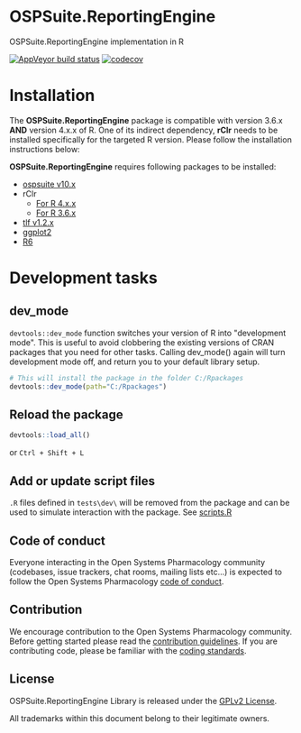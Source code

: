 # OSPSuite.ReportingEngine

OSPSuite.ReportingEngine implementation in R

<!-- badges: start -->

  [![AppVeyor build status](https://ci.appveyor.com/api/projects/status/github/Open-Systems-Pharmacology/OSPSuite.ReportingEngine?branch=develop&svg=true)](https://ci.appveyor.com/project/open-systems-pharmacology-ci/OSPSuite-ReportingEngine/branch/develop)
  [![codecov](https://codecov.io/gh/Open-Systems-Pharmacology/OSPSuite.ReportingEngine/branch/develop/graph/badge.svg)](https://codecov.io/gh/Open-Systems-Pharmacology/OSPSuite.ReportingEngine)

<!-- badges: end -->

# Installation

The **OSPSuite.ReportingEngine** package is compatible with version 3.6.x **AND** version 4.x.x of R. One of its indirect dependency, **rClr** needs to be installed specifically for the targeted R version. Please follow the installation instructions below:

**OSPSuite.ReportingEngine** requires following packages to be installed:
- [ospsuite v10.x](https://github.com/Open-Systems-Pharmacology/OSPSuite-R/releases)
- rClr
  - [For R 4.x.x](https://github.com/Open-Systems-Pharmacology/rClr/releases/download/v0.9.1/rClr_0.9.1.zip)
  - [For R 3.6.x](https://github.com/Open-Systems-Pharmacology/rClr/releases/download/v0.9.1-R3/rClr_0.9.1.zip)
- [tlf v1.2.x](https://github.com/Open-Systems-Pharmacology/TLF-Library/releases)
- [ggplot2](https://cran.r-project.org/web/packages/ggplot2)
- [R6](https://github.com/r-lib/R6)

# Development tasks

## dev_mode

  `devtools::dev_mode` function switches your version of R into "development mode". This is useful to avoid clobbering the existing versions of CRAN packages that you need for other tasks. Calling dev_mode() again will turn development mode off, and return you to your default library setup.

```R
# This will install the package in the folder C:/Rpackages
devtools::dev_mode(path="C:/Rpackages")
```

## Reload the package

```R
devtools::load_all()
```

or `Ctrl + Shift + L`

## Add or update script files

  `.R` files defined in `tests\dev\` will be removed from the package and can be used to simulate interaction with the package. See [scripts.R](tests/dev/scripts.R)

## Code of conduct

Everyone interacting in the Open Systems Pharmacology community (codebases, issue trackers, chat rooms, mailing lists etc...) is expected to follow the Open Systems Pharmacology [code of conduct](https://github.com/Open-Systems-Pharmacology/Suite/blob/master/CODE_OF_CONDUCT.md).

## Contribution

We encourage contribution to the Open Systems Pharmacology community. Before getting started please read the [contribution guidelines](https://github.com/Open-Systems-Pharmacology/Suite/blob/master/CONTRIBUTING.md). If you are contributing code, please be familiar with the [coding standards](https://github.com/Open-Systems-Pharmacology/Suite/blob/master/CODING_STANDARDS_R.md).

## License

OSPSuite.ReportingEngine Library is released under the [GPLv2 License](LICENSE).

All trademarks within this document belong to their legitimate owners.
